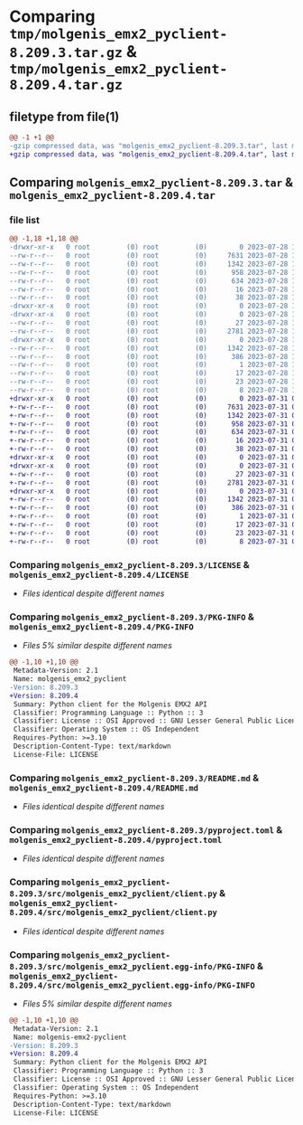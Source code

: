 # Comparing `tmp/molgenis_emx2_pyclient-8.209.3.tar.gz` & `tmp/molgenis_emx2_pyclient-8.209.4.tar.gz`

## filetype from file(1)

```diff
@@ -1 +1 @@
-gzip compressed data, was "molgenis_emx2_pyclient-8.209.3.tar", last modified: Fri Jul 28 13:59:21 2023, max compression
+gzip compressed data, was "molgenis_emx2_pyclient-8.209.4.tar", last modified: Mon Jul 31 08:11:17 2023, max compression
```

## Comparing `molgenis_emx2_pyclient-8.209.3.tar` & `molgenis_emx2_pyclient-8.209.4.tar`

### file list

```diff
@@ -1,18 +1,18 @@
-drwxr-xr-x   0 root         (0) root         (0)        0 2023-07-28 13:59:21.296408 molgenis_emx2_pyclient-8.209.3/
--rw-r--r--   0 root         (0) root         (0)     7631 2023-07-28 13:48:55.000000 molgenis_emx2_pyclient-8.209.3/LICENSE
--rw-r--r--   0 root         (0) root         (0)     1342 2023-07-28 13:59:21.296408 molgenis_emx2_pyclient-8.209.3/PKG-INFO
--rw-r--r--   0 root         (0) root         (0)      958 2023-07-28 13:48:55.000000 molgenis_emx2_pyclient-8.209.3/README.md
--rw-r--r--   0 root         (0) root         (0)      634 2023-07-28 13:48:55.000000 molgenis_emx2_pyclient-8.209.3/pyproject.toml
--rw-r--r--   0 root         (0) root         (0)       16 2023-07-28 13:48:55.000000 molgenis_emx2_pyclient-8.209.3/requirements.txt
--rw-r--r--   0 root         (0) root         (0)       38 2023-07-28 13:59:21.296408 molgenis_emx2_pyclient-8.209.3/setup.cfg
-drwxr-xr-x   0 root         (0) root         (0)        0 2023-07-28 13:59:21.296408 molgenis_emx2_pyclient-8.209.3/src/
-drwxr-xr-x   0 root         (0) root         (0)        0 2023-07-28 13:59:21.296408 molgenis_emx2_pyclient-8.209.3/src/molgenis_emx2_pyclient/
--rw-r--r--   0 root         (0) root         (0)       27 2023-07-28 13:48:55.000000 molgenis_emx2_pyclient-8.209.3/src/molgenis_emx2_pyclient/__init__.py
--rw-r--r--   0 root         (0) root         (0)     2781 2023-07-28 13:48:55.000000 molgenis_emx2_pyclient-8.209.3/src/molgenis_emx2_pyclient/client.py
-drwxr-xr-x   0 root         (0) root         (0)        0 2023-07-28 13:59:21.296408 molgenis_emx2_pyclient-8.209.3/src/molgenis_emx2_pyclient.egg-info/
--rw-r--r--   0 root         (0) root         (0)     1342 2023-07-28 13:59:21.000000 molgenis_emx2_pyclient-8.209.3/src/molgenis_emx2_pyclient.egg-info/PKG-INFO
--rw-r--r--   0 root         (0) root         (0)      386 2023-07-28 13:59:21.000000 molgenis_emx2_pyclient-8.209.3/src/molgenis_emx2_pyclient.egg-info/SOURCES.txt
--rw-r--r--   0 root         (0) root         (0)        1 2023-07-28 13:59:21.000000 molgenis_emx2_pyclient-8.209.3/src/molgenis_emx2_pyclient.egg-info/dependency_links.txt
--rw-r--r--   0 root         (0) root         (0)       17 2023-07-28 13:59:21.000000 molgenis_emx2_pyclient-8.209.3/src/molgenis_emx2_pyclient.egg-info/requires.txt
--rw-r--r--   0 root         (0) root         (0)       23 2023-07-28 13:59:21.000000 molgenis_emx2_pyclient-8.209.3/src/molgenis_emx2_pyclient.egg-info/top_level.txt
--rw-r--r--   0 root         (0) root         (0)        8 2023-07-28 13:54:48.000000 molgenis_emx2_pyclient-8.209.3/version.txt
+drwxr-xr-x   0 root         (0) root         (0)        0 2023-07-31 08:11:17.278703 molgenis_emx2_pyclient-8.209.4/
+-rw-r--r--   0 root         (0) root         (0)     7631 2023-07-31 08:00:55.000000 molgenis_emx2_pyclient-8.209.4/LICENSE
+-rw-r--r--   0 root         (0) root         (0)     1342 2023-07-31 08:11:17.274703 molgenis_emx2_pyclient-8.209.4/PKG-INFO
+-rw-r--r--   0 root         (0) root         (0)      958 2023-07-31 08:00:55.000000 molgenis_emx2_pyclient-8.209.4/README.md
+-rw-r--r--   0 root         (0) root         (0)      634 2023-07-31 08:00:55.000000 molgenis_emx2_pyclient-8.209.4/pyproject.toml
+-rw-r--r--   0 root         (0) root         (0)       16 2023-07-31 08:00:55.000000 molgenis_emx2_pyclient-8.209.4/requirements.txt
+-rw-r--r--   0 root         (0) root         (0)       38 2023-07-31 08:11:17.278703 molgenis_emx2_pyclient-8.209.4/setup.cfg
+drwxr-xr-x   0 root         (0) root         (0)        0 2023-07-31 08:11:17.274703 molgenis_emx2_pyclient-8.209.4/src/
+drwxr-xr-x   0 root         (0) root         (0)        0 2023-07-31 08:11:17.274703 molgenis_emx2_pyclient-8.209.4/src/molgenis_emx2_pyclient/
+-rw-r--r--   0 root         (0) root         (0)       27 2023-07-31 08:00:55.000000 molgenis_emx2_pyclient-8.209.4/src/molgenis_emx2_pyclient/__init__.py
+-rw-r--r--   0 root         (0) root         (0)     2781 2023-07-31 08:00:55.000000 molgenis_emx2_pyclient-8.209.4/src/molgenis_emx2_pyclient/client.py
+drwxr-xr-x   0 root         (0) root         (0)        0 2023-07-31 08:11:17.274703 molgenis_emx2_pyclient-8.209.4/src/molgenis_emx2_pyclient.egg-info/
+-rw-r--r--   0 root         (0) root         (0)     1342 2023-07-31 08:11:17.000000 molgenis_emx2_pyclient-8.209.4/src/molgenis_emx2_pyclient.egg-info/PKG-INFO
+-rw-r--r--   0 root         (0) root         (0)      386 2023-07-31 08:11:17.000000 molgenis_emx2_pyclient-8.209.4/src/molgenis_emx2_pyclient.egg-info/SOURCES.txt
+-rw-r--r--   0 root         (0) root         (0)        1 2023-07-31 08:11:17.000000 molgenis_emx2_pyclient-8.209.4/src/molgenis_emx2_pyclient.egg-info/dependency_links.txt
+-rw-r--r--   0 root         (0) root         (0)       17 2023-07-31 08:11:17.000000 molgenis_emx2_pyclient-8.209.4/src/molgenis_emx2_pyclient.egg-info/requires.txt
+-rw-r--r--   0 root         (0) root         (0)       23 2023-07-31 08:11:17.000000 molgenis_emx2_pyclient-8.209.4/src/molgenis_emx2_pyclient.egg-info/top_level.txt
+-rw-r--r--   0 root         (0) root         (0)        8 2023-07-31 08:06:59.000000 molgenis_emx2_pyclient-8.209.4/version.txt
```

### Comparing `molgenis_emx2_pyclient-8.209.3/LICENSE` & `molgenis_emx2_pyclient-8.209.4/LICENSE`

 * *Files identical despite different names*

### Comparing `molgenis_emx2_pyclient-8.209.3/PKG-INFO` & `molgenis_emx2_pyclient-8.209.4/PKG-INFO`

 * *Files 5% similar despite different names*

```diff
@@ -1,10 +1,10 @@
 Metadata-Version: 2.1
 Name: molgenis_emx2_pyclient
-Version: 8.209.3
+Version: 8.209.4
 Summary: Python client for the Molgenis EMX2 API
 Classifier: Programming Language :: Python :: 3
 Classifier: License :: OSI Approved :: GNU Lesser General Public License v3 (LGPLv3)
 Classifier: Operating System :: OS Independent
 Requires-Python: >=3.10
 Description-Content-Type: text/markdown
 License-File: LICENSE
```

### Comparing `molgenis_emx2_pyclient-8.209.3/README.md` & `molgenis_emx2_pyclient-8.209.4/README.md`

 * *Files identical despite different names*

### Comparing `molgenis_emx2_pyclient-8.209.3/pyproject.toml` & `molgenis_emx2_pyclient-8.209.4/pyproject.toml`

 * *Files identical despite different names*

### Comparing `molgenis_emx2_pyclient-8.209.3/src/molgenis_emx2_pyclient/client.py` & `molgenis_emx2_pyclient-8.209.4/src/molgenis_emx2_pyclient/client.py`

 * *Files identical despite different names*

### Comparing `molgenis_emx2_pyclient-8.209.3/src/molgenis_emx2_pyclient.egg-info/PKG-INFO` & `molgenis_emx2_pyclient-8.209.4/src/molgenis_emx2_pyclient.egg-info/PKG-INFO`

 * *Files 5% similar despite different names*

```diff
@@ -1,10 +1,10 @@
 Metadata-Version: 2.1
 Name: molgenis-emx2-pyclient
-Version: 8.209.3
+Version: 8.209.4
 Summary: Python client for the Molgenis EMX2 API
 Classifier: Programming Language :: Python :: 3
 Classifier: License :: OSI Approved :: GNU Lesser General Public License v3 (LGPLv3)
 Classifier: Operating System :: OS Independent
 Requires-Python: >=3.10
 Description-Content-Type: text/markdown
 License-File: LICENSE
```

